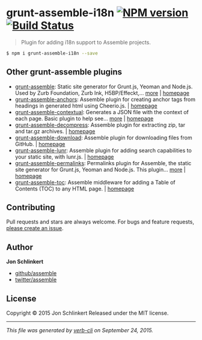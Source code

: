 # grunt-assemble-i18n [![NPM version](https://badge.fury.io/js/grunt-assemble-i18n.svg)](http://badge.fury.io/js/grunt-assemble-i18n)  [![Build Status](https://travis-ci.org/assemble/grunt-assemble-i18n.svg)](https://travis-ci.org/assemble/grunt-assemble-i18n)

> Plugin for adding i18n support to Assemble projects.

```sh
$ npm i grunt-assemble-i18n --save
```

## Other grunt-assemble plugins

* [grunt-assemble](https://www.npmjs.com/package/grunt-assemble): Static site generator for Grunt.js, Yeoman and Node.js. Used by Zurb Foundation, Zurb Ink, H5BP/Effeckt,… [more](https://www.npmjs.com/package/grunt-assemble) | [homepage](http://assemble.io)
* [grunt-assemble-anchors](https://www.npmjs.com/package/grunt-assemble-anchors): Assemble plugin for creating anchor tags from headings in generated html using Cheerio.js. | [homepage](https://github.com/assemble/grunt-assemble-anchors)
* [grunt-assemble-contextual](https://www.npmjs.com/package/grunt-assemble-contextual): Generates a JSON file with the context of each page. Basic plugin to help see… [more](https://www.npmjs.com/package/grunt-assemble-contextual) | [homepage](https://github.com/assemble/grunt-assemble-contextual)
* [grunt-assemble-decompress](https://www.npmjs.com/package/grunt-assemble-decompress): Assemble plugin for extracting zip, tar and tar.gz archives. | [homepage](https://github.com/assemble/grunt-assemble-decompress)
* [grunt-assemble-download](https://www.npmjs.com/package/grunt-assemble-download): Assemble plugin for downloading files from GitHub. | [homepage](https://github.com/assemble/grunt-assemble-download)
* [grunt-assemble-lunr](https://www.npmjs.com/package/grunt-assemble-lunr): Assemble plugin for adding search capabilities to your static site, with lunr.js. | [homepage](http://assemble.io)
* [grunt-assemble-permalinks](https://www.npmjs.com/package/grunt-assemble-permalinks): Permalinks plugin for Assemble, the static site generator for Grunt.js, Yeoman and Node.js. This plugin… [more](https://www.npmjs.com/package/grunt-assemble-permalinks) | [homepage](https://github.com/assemble/grunt-assemble-permalinks)
* [grunt-assemble-toc](https://www.npmjs.com/package/grunt-assemble-toc): Assemble middleware for adding a Table of Contents (TOC) to any HTML page. | [homepage](http://assemble.io)

## Contributing

Pull requests and stars are always welcome. For bugs and feature requests, [please create an issue](https://github.com/assemble/grunt-assemble-i18n/issues/new).

## Author

**Jon Schlinkert**

+ [github/assemble](https://github.com/assemble)
+ [twitter/assemble](http://twitter.com/assemble)

## License

Copyright © 2015 Jon Schlinkert
Released under the MIT license.

***

_This file was generated by [verb-cli](https://github.com/assemble/verb-cli) on September 24, 2015._